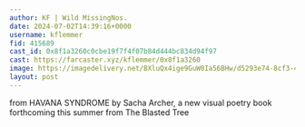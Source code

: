 ```yaml
---
author: KF | Wild MissingNos.
date: 2024-07-02T14:39:16+0000
username: kflemmer
fid: 415689
cast_id: 0x8f1a3260c0cbe19f7f4f07b84d444bc834d94f97
cast: https://farcaster.xyz/kflemmer/0x8f1a3260
image: https://imagedelivery.net/BXluQx4ige9GuW0Ia56BHw/d5293e74-8cf3-446f-cfaa-5967dd183700/original
layout: post
---
```


from HAVANA SYNDROME by Sacha Archer, a new visual poetry book forthcoming this summer from The Blasted Tree

<img src='https://imagedelivery.net/BXluQx4ige9GuW0Ia56BHw/d5293e74-8cf3-446f-cfaa-5967dd183700/original' alt='' referrerpolicy='no-referrer'/>

